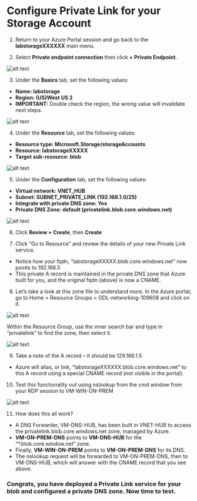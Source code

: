 # Configure Private Link for your Storage Account 

1.	Return to your Azure Portal session and go back to the __labstorageXXXXXX__ main menu.

2.	Select __Private endpoint connection__ then click __+ Private Endpoint__.

![alt text](https://github.com/microsoft/Ignite2019-PrivateLinkHOL/blob/master/images/1.3_2.png)
 
3.	Under the __Basics__ tab, set the following values: 
- __Name: labstorage__
- __Region: (US)West US 2__
- __IMPORTANT:__ Double check the region, the wrong value will invalidate next steps. 

![alt text](https://github.com/microsoft/Ignite2019-PrivateLinkHOL/blob/master/images/1.3_3.png)

4.	Under the __Resource__ tab, set the following values: 
- __Resource type: Microsoft.Storage/storageAccounts__
- __Resource: labstorageXXXXX__
- __Target sub-resource: blob__
  
 ![alt text](https://github.com/microsoft/Ignite2019-PrivateLinkHOL/blob/master/images/1.3_4.png)

5.	Under the __Configuration__ tab, set the following values: 
- __Virtual network: VNET_HUB__
- __Subnet: SUBNET_PRIVATE_LINK (192.168.1.0/25)__
- __Integrate with private DNS zone: Yes__
- __Private DNS Zone: default (privatelink.blob.core.windows.net)__
 
![alt text](https://github.com/microsoft/Ignite2019-PrivateLinkHOL/blob/master/images/1.3_5.png)

6.	Click __Review + Create__, then __Create__

7.	Click “Go to Resource” and review the details of your new Private Link service. 
- Notice how your fqdn, “labstorageXXXXX.blob.core.windows.net” now points to 192.168.5
- This private A record is maintained in the private DNS zone that Azure built for you, and the original fqdn (above) is now a CNAME.

8.	Let’s take a look at this zone file to understand more. In the Azure portal, go to Home > Resource Groups > ODL-networking-109608 and click on it.

![alt text](https://github.com/microsoft/Ignite2019-PrivateLinkHOL/blob/master/images/1.3_8.png)
 
Within the Resource Group, use the inner search bar and type in “privatelink” to find the zone, then select it.
 
![alt text](https://github.com/microsoft/Ignite2019-PrivateLinkHOL/blob/master/images/1.3_8b.png)

9.	Take a note of the A record – it should be 129.168.1.5 
- Azure will alias, or link, “labstorageXXXXXX.blob.core.windows.net” to this A record using a special CNAME record (not visible in the portal).  

10.	Test this functionality out using nslookup from the cmd window from your RDP session to VM-WIN-ON-PREM
 
![alt text](https://github.com/microsoft/Ignite2019-PrivateLinkHOL/blob/master/images/1.3_10.png)

11.	How does this all work?
- A DNS Forwarder, VM-DNS-HUB, has been built in VNET-HUB to access the privatelink.blob.core.windows.net zone, managed by Azure.
- __VM-ON-PREM-DNS__ points to __VM-DNS-HUB__ for the “*.blob.core.window.net” zone.
- Finally, __VM-WIN-ON-PREM__ points to __VM-ON-PREM-DNS__ for its DNS. 
- The nslookup request will be forwarded to VM-ON-PREM-DNS, then to VM-DNS-HUB, which will answer with the CNAME record that you see above.  


### Congrats, you have deployed a Private Link service for your blob and configured a private DNS zone. Now time to test.
